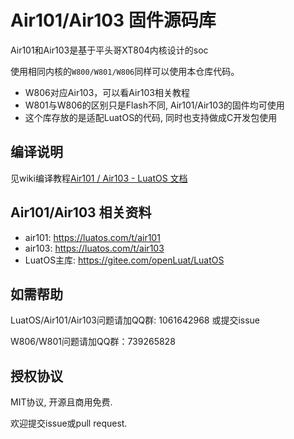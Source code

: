 # Air101/Air103 固件源码库

Air101和Air103是基于平头哥XT804内核设计的soc

使用相同内核的`W800/W801/W806`同样可以使用本仓库代码。

* W806对应Air103，可以看Air103相关教程
* W801与W806的区别只是Flash不同, Air101/Air103的固件均可使用
* 这个库存放的是适配LuatOS的代码, 同时也支持做成C开发包使用

## 编译说明
见wiki编译教程[Air101 / Air103 - LuatOS 文档](https://wiki.luatos.com/develop/compile/Air101.html)

## Air101/Air103 相关资料

* air101: https://luatos.com/t/air101
* air103: https://luatos.com/t/air103
* LuatOS主库: https://gitee.com/openLuat/LuatOS

## 如需帮助

LuatOS/Air101/Air103问题请加QQ群: 1061642968 或提交issue

W806/W801问题请加QQ群：739265828

## 授权协议

MIT协议, 开源且商用免费.

欢迎提交issue或pull request.
